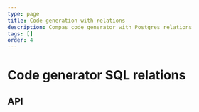 ```yaml
---
type: page
title: Code generation with relations
description: Compas code generator with Postgres relations
tags: []
order: 4
---
```


# Code generator SQL relations

## API
